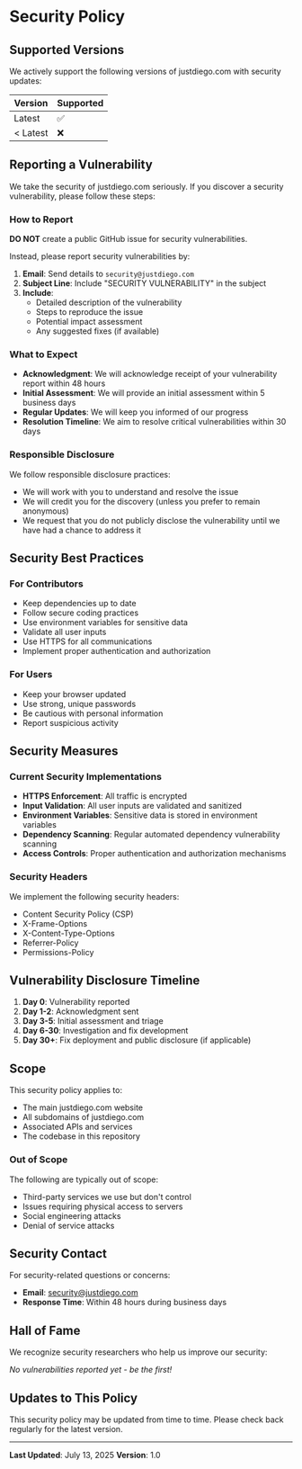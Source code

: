 # Security Policy

## Supported Versions

We actively support the following versions of justdiego.com with security updates:

| Version | Supported          |
| ------- | ------------------ |
| Latest  | :white_check_mark: |
| < Latest| :x:                |

## Reporting a Vulnerability

We take the security of justdiego.com seriously. If you discover a security vulnerability, please follow these steps:

### How to Report

**DO NOT** create a public GitHub issue for security vulnerabilities.

Instead, please report security vulnerabilities by:

1. **Email**: Send details to `security@justdiego.com`
2. **Subject Line**: Include "SECURITY VULNERABILITY" in the subject
3. **Include**: 
   - Detailed description of the vulnerability
   - Steps to reproduce the issue
   - Potential impact assessment
   - Any suggested fixes (if available)

### What to Expect

- **Acknowledgment**: We will acknowledge receipt of your vulnerability report within 48 hours
- **Initial Assessment**: We will provide an initial assessment within 5 business days
- **Regular Updates**: We will keep you informed of our progress
- **Resolution Timeline**: We aim to resolve critical vulnerabilities within 30 days

### Responsible Disclosure

We follow responsible disclosure practices:

- We will work with you to understand and resolve the issue
- We will credit you for the discovery (unless you prefer to remain anonymous)
- We request that you do not publicly disclose the vulnerability until we have had a chance to address it

## Security Best Practices

### For Contributors

- Keep dependencies up to date
- Follow secure coding practices
- Use environment variables for sensitive data
- Validate all user inputs
- Use HTTPS for all communications
- Implement proper authentication and authorization

### For Users

- Keep your browser updated
- Use strong, unique passwords
- Be cautious with personal information
- Report suspicious activity

## Security Measures

### Current Security Implementations

- **HTTPS Enforcement**: All traffic is encrypted
- **Input Validation**: All user inputs are validated and sanitized
- **Environment Variables**: Sensitive data is stored in environment variables
- **Dependency Scanning**: Regular automated dependency vulnerability scanning
- **Access Controls**: Proper authentication and authorization mechanisms

### Security Headers

We implement the following security headers:

- Content Security Policy (CSP)
- X-Frame-Options
- X-Content-Type-Options
- Referrer-Policy
- Permissions-Policy

## Vulnerability Disclosure Timeline

1. **Day 0**: Vulnerability reported
2. **Day 1-2**: Acknowledgment sent
3. **Day 3-5**: Initial assessment and triage
4. **Day 6-30**: Investigation and fix development
5. **Day 30+**: Fix deployment and public disclosure (if applicable)

## Scope

This security policy applies to:

- The main justdiego.com website
- All subdomains of justdiego.com
- Associated APIs and services
- The codebase in this repository

### Out of Scope

The following are typically out of scope:

- Third-party services we use but don't control
- Issues requiring physical access to servers
- Social engineering attacks
- Denial of service attacks

## Security Contact

For security-related questions or concerns:

- **Email**: security@justdiego.com
- **Response Time**: Within 48 hours during business days

## Hall of Fame

We recognize security researchers who help us improve our security:

*No vulnerabilities reported yet - be the first!*

## Updates to This Policy

This security policy may be updated from time to time. Please check back regularly for the latest version.

---

**Last Updated**: July 13, 2025
**Version**: 1.0
